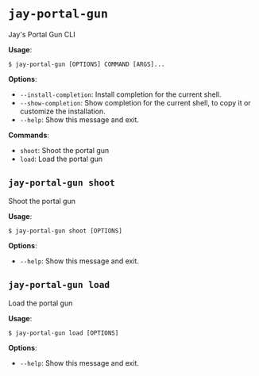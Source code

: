 # `jay-portal-gun`

Jay&#x27;s Portal Gun CLI

**Usage**:

```console
$ jay-portal-gun [OPTIONS] COMMAND [ARGS]...
```

**Options**:

* `--install-completion`: Install completion for the current shell.
* `--show-completion`: Show completion for the current shell, to copy it or customize the installation.
* `--help`: Show this message and exit.

**Commands**:

* `shoot`: Shoot the portal gun
* `load`: Load the portal gun

## `jay-portal-gun shoot`

Shoot the portal gun

**Usage**:

```console
$ jay-portal-gun shoot [OPTIONS]
```

**Options**:

* `--help`: Show this message and exit.

## `jay-portal-gun load`

Load the portal gun

**Usage**:

```console
$ jay-portal-gun load [OPTIONS]
```

**Options**:

* `--help`: Show this message and exit.
